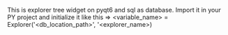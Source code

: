 This is explorer tree widget on pyqt6 and sql as database.
Import it in your PY project and initialize it like this => <variable_name> = Explorer('<db_location_path>', '<explorer_name>)

